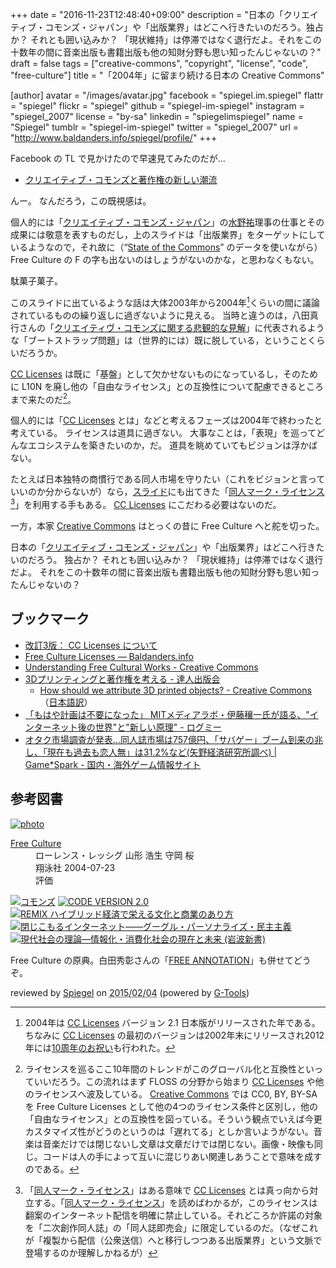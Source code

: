 +++
date = "2016-11-23T12:48:40+09:00"
description = "日本の「クリエイティブ・コモンズ・ジャパン」や「出版業界」はどこへ行きたいのだろう。独占か？ それとも囲い込みか？ 「現状維持」は停滞ではなく退行だよ。それをこの十数年の間に音楽出版も書籍出版も他の知財分野も思い知ったんじゃないの？"
draft = false
tags = ["creative-commons", "copyright", "license", "code", "free-culture"]
title = "「2004年」に留まり続ける日本の Creative Commons"

[author]
  avatar = "/images/avatar.jpg"
  facebook = "spiegel.im.spiegel"
  flattr = "spiegel"
  flickr = "spiegel"
  github = "spiegel-im-spiegel"
  instagram = "spiegel_2007"
  license = "by-sa"
  linkedin = "spiegelimspiegel"
  name = "Spiegel"
  tumblr = "spiegel-im-spiegel"
  twitter = "spiegel_2007"
  url = "http://www.baldanders.info/spiegel/profile/"
+++

Facebook の TL で見かけたので早速見てみたのだが...

- [クリエイティブ・コモンズと著作権の新しい潮流](http://www.slideshare.net/JEPAslide/ss-68121343)

んー。
なんだろう，この既視感は。

個人的には「[クリエイティブ・コモンズ・ジャパン]」の[水野祐](https://twitter.com/TasukuMizuno)理事の仕事とその成果には敬意を表すものだし，上のスライドは「出版業界」をターゲットにしているようなので，それ故に（“[State of the Commons](https://stateof.creativecommons.org/2015/ "Creative Commons — State of the Commons 2015 — It's been a remarkable year, most notably for the more than 1.1 billion works under one of the CC licenses, CC0, or the public domain mark.")” のデータを使いながら） Free Culture の F の字も出ないのはしょうがないのかな，と思わなくもない。

駄菓子菓子。

このスライドに出ているような話は大体2003年から2004年[^04]くらいの間に議論されているものの繰り返しに過ぎないように見える。
当時と違うのは，八田真行さんの「[クリエイティヴ・コモンズに関する悲観的な見解](https://mag.osdn.jp/03/09/29/0955208 "クリエイティヴ・コモンズに関する悲観的な見解 | OSDN Magazine")」に代表されるような「ブートストラップ問題」は（世界的には）既に脱している，ということくらいだろうか。

[^04]: 2004年は [CC Licenses] バージョン 2.1 日本版がリリースされた年である。ちなみに [CC Licenses] の最初のバージョンは2002年末にリリースされ2012年には[10周年のお祝い](http://10.creativecommons.org/ "#cc10 Creative Commons Tenth Anniversary")も行われた。

[CC Licenses] は既に「基盤」として欠かせないものになっているし，そのために L10N を廃し他の「自由なライセンス」との互換性について配慮できるところまで来たのだ[^lt]。

[^lt]: ライセンスを巡るここ10年間のトレンドがこのグローバル化と互換性といっていいだろう。この流れはまず FLOSS の分野から始まり [CC Licenses] や他のライセンスへ波及している。 [Creative Commons] では CC0, BY, BY-SA を Free Culture Licenses として他の4つのライセンス条件と区別し，他の「自由なライセンス」との互換性を図っている。そういう観点でいえば今更カスタマイズ性がどうのというのは「遅れてる」としか言いようがない。音楽は音楽だけでは閉じないし文章は文章だけでは閉じない。画像・映像も同じ。コードは人の手によって互いに混じりあい関連しあうことで意味を成すのである。

個人的には「[CC Licenses] とは」などと考えるフェーズは2004年で終わったと考えている。
ライセンスは道具に過ぎない。
大事なことは，「表現」を巡ってどんなエコシステムを築きたいのか，だ。
道具を眺めていてもビジョンは浮かばない。

たとえば日本独特の商慣行である同人市場を守りたい（これをビジョンと言っていいのか分からないが）なら，[スライド]にも出てきた「[同人マーク・ライセンス] [^dm]」を利用する手もある。
[CC Licenses] にこだわる必要はないのだ。

一方，本家 [Creative Commons] はとっくの昔に Free Culture へと舵を切った。

[^dm]: 「[同人マーク・ライセンス]」はある意味で [CC Licenses] とは真っ向から対立する。「[同人マーク・ライセンス]」を読めばわかるが，このライセンスは翻案のインターネット配信を明確に禁止している。それどころか許諾の対象を「二次創作同人誌」の「同人誌即売会」に限定しているのだ。（なぜこれが「複製から配信（公衆送信）へと移行しつつある出版業界」という文脈で登場するのか理解しかねるが）

日本の「[クリエイティブ・コモンズ・ジャパン]」や「出版業界」はどこへ行きたいのだろう。
独占か？ それとも囲い込みか？ 「現状維持」は停滞ではなく退行だよ。
それをこの十数年の間に音楽出版も書籍出版も他の知財分野も思い知ったんじゃないの？

## ブックマーク

- [改訂3版： CC Licenses について](/cc-licenses/)
- [Free Culture Licenses — Baldanders.info](http://www.baldanders.info/spiegel/log2/000796.shtml)
- [Understanding Free Cultural Works - Creative Commons](https://creativecommons.org/share-your-work/public-domain/freeworks/)
- [3Dプリンティングと著作権を考える - 達人出版会](http://tatsu-zine.com/books/copyright-3dprinting)
    - [How should we attribute 3D printed objects? - Creative Commons](https://creativecommons.org/2016/04/19/attribute-3d-printed-objects/) （[日本語訳](https://creativecommons.jp/2016/07/26/3d%E3%83%97%E3%83%AA%E3%83%B3%E3%83%88%E3%81%A7%E3%81%A7%E3%81%8D%E3%81%9F%E7%89%A9%E3%81%AB%E3%81%AF%E3%81%A9%E3%81%AE%E3%82%88%E3%81%86%E3%81%AA%E3%83%A9%E3%82%A4%E3%82%BB%E3%83%B3%E3%82%B9%E8%A1%A8/ "3Dプリントでできた物にはどのようなライセンス表示をすべきか？ | クリエイティブ・コモンズ・ジャパン")）
- [「もはや計画は不要になった」 MITメディアラボ・伊藤穰一氏が語る、"インターネット後の世界"と"新しい原理" - ログミー](http://logmi.jp/17817)
- [オタク市場調査が発表…同人誌市場は757億円、「サバゲー」ブーム到来の兆し、「現在も過去も恋人無」は31.2%など(矢野経済研究所調べ) | Game*Spark - 国内・海外ゲーム情報サイト](http://www.gamespark.jp/article/2016/01/19/63159.html)

[Creative Commons]: https://creativecommons.org/ "Creative Commons"
[CC Licenses]: https://creativecommons.org/licenses/ "ライセンスについて - Creative Commons"
[クリエイティブ・コモンズ・ジャパン]: https://creativecommons.jp/
[スライド]: http://www.slideshare.net/JEPAslide/ss-68121343 "クリエイティブ・コモンズと著作権の新しい潮流"
[同人マーク・ライセンス]: http://commonsphere.jp/doujin-license-1/ "同人マーク・ライセンス 1.0 | commonsphere"

## 参考図書

<div class="hreview" ><a class="item url" href="http://www.amazon.co.jp/exec/obidos/ASIN/4798106801/baldandersinf-22/"><img src="http://ecx.images-amazon.com/images/I/519QAE3KNFL._SL160_.jpg" alt="photo" class="photo"  /></a><dl ><dt class="fn"><a class="item url" href="http://www.amazon.co.jp/exec/obidos/ASIN/4798106801/baldandersinf-22/">Free Culture</a></dt><dd>ローレンス・レッシグ 山形 浩生 守岡 桜 </dd><dd>翔泳社 2004-07-23</dd><dd>評価<abbr class="rating" title="4"><img src="http://g-images.amazon.com/images/G/01/detail/stars-4-0.gif" alt="" /></abbr> </dd></dl><p class="similar"><a href="http://www.amazon.co.jp/exec/obidos/ASIN/4798102040/baldandersinf-22/" target="_top"><img src="http://images.amazon.com/images/P/4798102040.09._SCTHUMBZZZ_.jpg"  alt="コモンズ"  /></a> <a href="http://www.amazon.co.jp/exec/obidos/ASIN/4798115002/baldandersinf-22/" target="_top"><img src="http://images.amazon.com/images/P/4798115002.09._SCTHUMBZZZ_.jpg"  alt="CODE VERSION 2.0"  /></a> <a href="http://www.amazon.co.jp/exec/obidos/ASIN/4798119806/baldandersinf-22/" target="_top"><img src="http://images.amazon.com/images/P/4798119806.09._SCTHUMBZZZ_.jpg"  alt="REMIX ハイブリッド経済で栄える文化と商業のあり方"  /></a> <a href="http://www.amazon.co.jp/exec/obidos/ASIN/4152092769/baldandersinf-22/" target="_top"><img src="http://images.amazon.com/images/P/4152092769.09._SCTHUMBZZZ_.jpg"  alt="閉じこもるインターネット――グーグル・パーソナライズ・民主主義"  /></a> <a href="http://www.amazon.co.jp/exec/obidos/ASIN/4004304652/baldandersinf-22/" target="_top"><img src="http://images.amazon.com/images/P/4004304652.09._SCTHUMBZZZ_.jpg"  alt="現代社会の理論―情報化・消費化社会の現在と未来 (岩波新書)"  /></a> </p>
<p class="description">Free Culture の原典。白田秀彰さんの「<a href='http://orion.mt.tama.hosei.ac.jp/hideaki/freeannotation.htm'>FREE ANNOTATION</a>」も併せてどうぞ。</p>
<p class="gtools" >reviewed by <a href='#maker' class='reviewer'>Spiegel</a> on <abbr class="dtreviewed" title="2015-02-04">2015/02/04</abbr> (powered by <a href="http://www.goodpic.com/mt/aws/index.html" >G-Tools</a>)</p>
</div>
